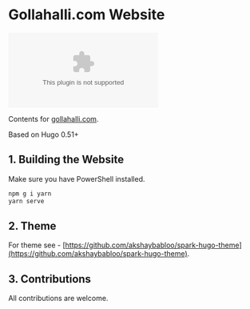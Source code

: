 # Gollahalli.com Website

[![Build Status](https://dev.azure.com/akshay-raj-gollahalli/gollahalli.com/_apis/build/status/akshaybabloo.gollahalli.com?branchName=master)](https://dev.azure.com/akshay-raj-gollahalli/gollahalli.com/_build/latest?definitionId=1&branchName=master)

Contents for [gollahalli.com](https://www.gollahalli.com).

Based on Hugo 0.51+

## 1. Building the Website

Make sure you have PowerShell installed.

```md
npm g i yarn
yarn serve
```

## 2. Theme

For theme see - [https://github.com/akshaybabloo/spark-hugo-theme](https://github.com/akshaybabloo/spark-hugo-theme).

## 3. Contributions

All contributions are welcome.
